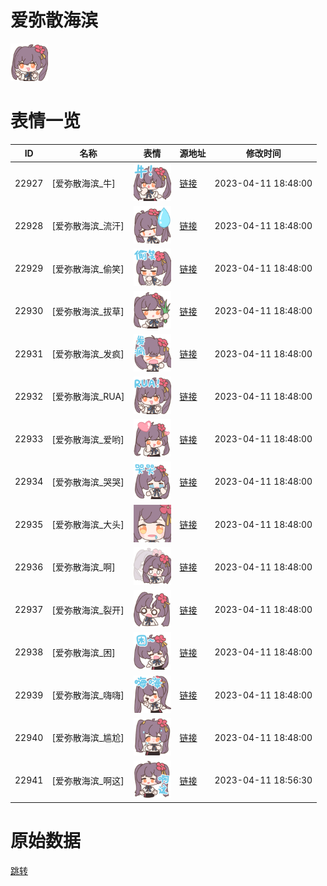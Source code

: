 # 爱弥散海滨

<img src="./cover.png" height="60" alt="cover" />

# 表情一览

|ID|名称|表情|源地址|修改时间|
|----|----|----|----|----|
|22927|[爱弥散海滨_牛]|<img src="./pic/022927_%5B爱弥散海滨_牛%5D.png" height="60" alt="牛"/>|[链接](https://i0.hdslb.com/bfs/garb/1479335552790324d3afbf4541fefa452a178615.png)|2023-04-11 18:48:00|
|22928|[爱弥散海滨_流汗]|<img src="./pic/022928_%5B爱弥散海滨_流汗%5D.png" height="60" alt="流汗"/>|[链接](https://i0.hdslb.com/bfs/garb/b4b2d02ac081b8e9276dff9a8f21583478b4ce31.png)|2023-04-11 18:48:00|
|22929|[爱弥散海滨_偷笑]|<img src="./pic/022929_%5B爱弥散海滨_偷笑%5D.png" height="60" alt="偷笑"/>|[链接](https://i0.hdslb.com/bfs/garb/18dde3c2db64b9dd087409b87a790462bc6517fb.png)|2023-04-11 18:48:00|
|22930|[爱弥散海滨_拔草]|<img src="./pic/022930_%5B爱弥散海滨_拔草%5D.png" height="60" alt="拔草"/>|[链接](https://i0.hdslb.com/bfs/garb/6e6d9cfb963ada122f4d322aa8e0f3030907d72d.png)|2023-04-11 18:48:00|
|22931|[爱弥散海滨_发疯]|<img src="./pic/022931_%5B爱弥散海滨_发疯%5D.png" height="60" alt="发疯"/>|[链接](https://i0.hdslb.com/bfs/garb/3da62b1b1f2d52382641b880259c767be90ba1b6.png)|2023-04-11 18:48:00|
|22932|[爱弥散海滨_RUA]|<img src="./pic/022932_%5B爱弥散海滨_RUA%5D.png" height="60" alt="RUA"/>|[链接](https://i0.hdslb.com/bfs/garb/942963ca04e2fe948ec4fdad0ae082bd1e00fb7e.png)|2023-04-11 18:48:00|
|22933|[爱弥散海滨_爱哟]|<img src="./pic/022933_%5B爱弥散海滨_爱哟%5D.png" height="60" alt="爱哟"/>|[链接](https://i0.hdslb.com/bfs/garb/32fd4f6c77d6dd261ae6e64119c81bfe650750ee.png)|2023-04-11 18:48:00|
|22934|[爱弥散海滨_哭哭]|<img src="./pic/022934_%5B爱弥散海滨_哭哭%5D.png" height="60" alt="哭哭"/>|[链接](https://i0.hdslb.com/bfs/garb/6f0b78b89c312b5750814c03ac958f76b3cf753f.png)|2023-04-11 18:48:00|
|22935|[爱弥散海滨_大头]|<img src="./pic/022935_%5B爱弥散海滨_大头%5D.png" height="60" alt="大头"/>|[链接](https://i0.hdslb.com/bfs/garb/d6f010c5f6bc47d7b21aecde26e890747039b4ca.png)|2023-04-11 18:48:00|
|22936|[爱弥散海滨_啊]|<img src="./pic/022936_%5B爱弥散海滨_啊%5D.png" height="60" alt="啊"/>|[链接](https://i0.hdslb.com/bfs/garb/2bc60d8932d401178d56c2fbfd4d1c688bbc9f95.png)|2023-04-11 18:48:00|
|22937|[爱弥散海滨_裂开]|<img src="./pic/022937_%5B爱弥散海滨_裂开%5D.png" height="60" alt="裂开"/>|[链接](https://i0.hdslb.com/bfs/garb/46a395823333fc18a6f111a6fdd91dcd69c4f59e.png)|2023-04-11 18:48:00|
|22938|[爱弥散海滨_困]|<img src="./pic/022938_%5B爱弥散海滨_困%5D.png" height="60" alt="困"/>|[链接](https://i0.hdslb.com/bfs/garb/7ec76d47e24de7facf96e16d9fba9beb984b155c.png)|2023-04-11 18:48:00|
|22939|[爱弥散海滨_嗨嗨]|<img src="./pic/022939_%5B爱弥散海滨_嗨嗨%5D.png" height="60" alt="嗨嗨"/>|[链接](https://i0.hdslb.com/bfs/garb/2ff76f733fd82f995426be79cc3275e851e590d0.png)|2023-04-11 18:48:00|
|22940|[爱弥散海滨_尴尬]|<img src="./pic/022940_%5B爱弥散海滨_尴尬%5D.png" height="60" alt="尴尬"/>|[链接](https://i0.hdslb.com/bfs/garb/ace28815d4fac6a1ccbaae5c645dd66b4538f82a.png)|2023-04-11 18:48:00|
|22941|[爱弥散海滨_啊这]|<img src="./pic/022941_%5B爱弥散海滨_啊这%5D.png" height="60" alt="啊这"/>|[链接](https://i0.hdslb.com/bfs/garb/9e5a02c0058b91c0fe852f82cdead45d64fa0f30.png)|2023-04-11 18:56:30|

# 原始数据

[跳转](./raw.json)

